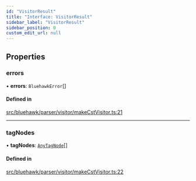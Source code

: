 ```yaml
---
id: "VisitorResult"
title: "Interface: VisitorResult"
sidebar_label: "VisitorResult"
sidebar_position: 0
custom_edit_url: null
---
```


## Properties

### errors

• **errors**: `BluehawkError`[]

#### Defined in

[src/bluehawk/parser/visitor/makeCstVisitor.ts:21](https://github.com/dacharyc/Bluehawk/blob/2b37a07/src/bluehawk/parser/visitor/makeCstVisitor.ts#L21)

___

### tagNodes

• **tagNodes**: [`AnyTagNode`](../modules#anytagnode)[]

#### Defined in

[src/bluehawk/parser/visitor/makeCstVisitor.ts:22](https://github.com/dacharyc/Bluehawk/blob/2b37a07/src/bluehawk/parser/visitor/makeCstVisitor.ts#L22)
